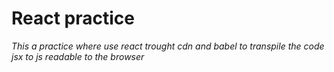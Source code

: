# React practice

_This a practice where use react trought cdn and babel to transpile the code jsx to js readable to the browser_